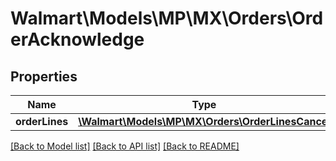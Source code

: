 # Walmart\Models\MP\MX\Orders\OrderAcknowledge

## Properties

Name | Type | Description | Notes
------------ | ------------- | ------------- | -------------
**orderLines** | [**\Walmart\Models\MP\MX\Orders\OrderLinesCancel**](OrderLinesCancel.md) |  | [optional]


[[Back to Model list]](./) [[Back to API list]](../../../../../README.md#supported-apis) [[Back to README]](../../../../../README.md)
